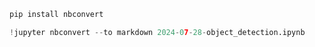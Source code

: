 ```python
pip install nbconvert
```


```python
!jupyter nbconvert --to markdown 2024-07-28-object_detection.ipynb
```

